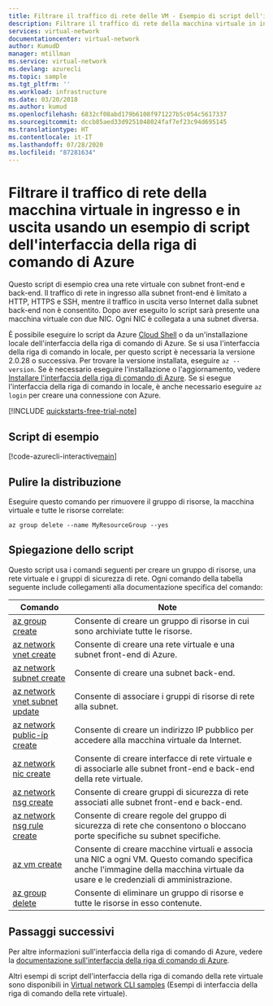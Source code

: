 ```yaml
---
title: Filtrare il traffico di rete delle VM - Esempio di script dell'interfaccia della riga di comando di Azure
description: Filtrare il traffico di rete della macchina virtuale in ingresso e in uscita usando un esempio di script dell'interfaccia della riga di comando di Azure.
services: virtual-network
documentationcenter: virtual-network
author: KumudD
manager: mtillman
ms.service: virtual-network
ms.devlang: azurecli
ms.topic: sample
ms.tgt_pltfrm: ''
ms.workload: infrastructure
ms.date: 03/20/2018
ms.author: kumud
ms.openlocfilehash: 6832cf08abd179b6108f971227b5c054c5617337
ms.sourcegitcommit: dccb85aed33d9251048024faf7ef23c94d695145
ms.translationtype: HT
ms.contentlocale: it-IT
ms.lasthandoff: 07/28/2020
ms.locfileid: "87281634"
---
```

# <a name="filter-inbound-and-outbound-vm-network-traffic-using-an-azure-cli-script-sample"></a>Filtrare il traffico di rete della macchina virtuale in ingresso e in uscita usando un esempio di script dell'interfaccia della riga di comando di Azure

Questo script di esempio crea una rete virtuale con subnet front-end e back-end. Il traffico di rete in ingresso alla subnet front-end è limitato a HTTP, HTTPS e SSH, mentre il traffico in uscita verso Internet dalla subnet back-end non è consentito. Dopo aver eseguito lo script sarà presente una macchina virtuale con due NIC. Ogni NIC è collegata a una subnet diversa.

È possibile eseguire lo script da Azure [Cloud Shell](https://shell.azure.com/bash) o da un'installazione locale dell'interfaccia della riga di comando di Azure. Se si usa l'interfaccia della riga di comando in locale, per questo script è necessaria la versione 2.0.28 o successiva. Per trovare la versione installata, eseguire `az --version`. Se è necessario eseguire l'installazione o l'aggiornamento, vedere [Installare l'interfaccia della riga di comando di Azure](/cli/azure/install-azure-cli). Se si esegue l'interfaccia della riga di comando in locale, è anche necessario eseguire `az login` per creare una connessione con Azure.

[!INCLUDE [quickstarts-free-trial-note](../../../includes/quickstarts-free-trial-note.md)]

## <a name="sample-script"></a>Script di esempio

[!code-azurecli-interactive[main](../../../cli_scripts/virtual-network/filter-network-traffic/filter-network-traffic.sh  "Filter VM network traffic")]

## <a name="clean-up-deployment"></a>Pulire la distribuzione 

Eseguire questo comando per rimuovere il gruppo di risorse, la macchina virtuale e tutte le risorse correlate:

```azurecli
az group delete --name MyResourceGroup --yes
```

## <a name="script-explanation"></a>Spiegazione dello script

Questo script usa i comandi seguenti per creare un gruppo di risorse, una rete virtuale e i gruppi di sicurezza di rete. Ogni comando della tabella seguente include collegamenti alla documentazione specifica del comando:

| Comando | Note |
|---|---|
| [az group create](/cli/azure/group) | Consente di creare un gruppo di risorse in cui sono archiviate tutte le risorse. |
| [az network vnet create](/cli/azure/network/vnet) | Consente di creare una rete virtuale e una subnet front-end di Azure. |
| [az network subnet create](/cli/azure/network/vnet/subnet) | Consente di creare una subnet back-end. |
| [az network vnet subnet update](/cli/azure/network/vnet/subnet) | Consente di associare i gruppi di risorse di rete alla subnet. |
| [az network public-ip create](/cli/azure/network/public-ip) | Consente di creare un indirizzo IP pubblico per accedere alla macchina virtuale da Internet. |
| [az network nic create](/cli/azure/network/nic) | Consente di creare interfacce di rete virtuale e di associarle alle subnet front-end e back-end della rete virtuale. |
| [az network nsg create](/cli/azure/network/nsg) | Consente di creare gruppi di sicurezza di rete associati alle subnet front-end e back-end. |
| [az network nsg rule create](/cli/azure/network/nsg/rule) |Consente di creare regole del gruppo di sicurezza di rete che consentono o bloccano porte specifiche su subnet specifiche. |
| [az vm create](/cli/azure/vm) | Consente di creare macchine virtuali e associa una NIC a ogni VM. Questo comando specifica anche l'immagine della macchina virtuale da usare e le credenziali di amministrazione. |
| [az group delete](/cli/azure/group) | Consente di eliminare un gruppo di risorse e tutte le risorse in esso contenute. |

## <a name="next-steps"></a>Passaggi successivi

Per altre informazioni sull'interfaccia della riga di comando di Azure, vedere la [documentazione sull'interfaccia della riga di comando di Azure](/cli/azure).

Altri esempi di script dell'interfaccia della riga di comando della rete virtuale sono disponibili in [Virtual network CLI samples](../cli-samples.md) (Esempi di interfaccia della riga di comando della rete virtuale).
